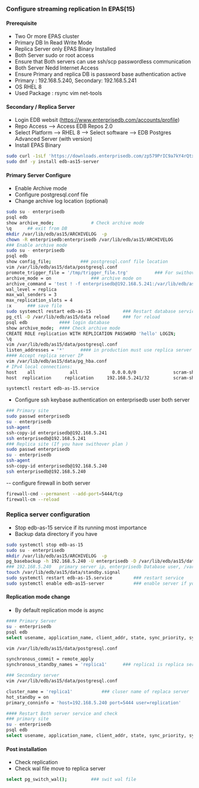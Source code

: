 ### Configure streaming replication In EPAS(15)

####  Prerequisite
- Two Or more EPAS cluster 
- Primary DB In Read Write Mode 
- Replica Server only EPAS Binary Installed
- Both Server sudo or root access 
- Ensure that Both servers can use ssh/scp passwordless communication
- Both Server Nedd Internet Access 
- Ensure Primary and replica DB is password base authentication active
- Primary : 192.168.5.240, Secondary: 192.168.5.241
- OS RHEL 8
- Used Package : rsync vim net-tools 

#### Secondary / Replica Server 
- Login EDB websit (https://www.enterprisedb.com/accounts/profile) 
- Repo Access --> Access EDB Repos 2.0 
- Select Platform --> RHEL 8 --> Select software --> EDB Postgres Advanced Server (with version)
- Install EPAS Binary 

```sh
sudo curl -1sLf 'https://downloads.enterprisedb.com/zp579PrIC9a7kY4rQtxX63HAaXHtzeCA/enterprise/setup.rpm.sh' | sudo -E bash
sudo dnf -y install edb-as15-server
```

#### Primary Server Configure
- Enable Archive mode
- Configure postgresql.conf file 
- Change archive log location (optional)
```sh
sudo su - enterprisedb
psql edb
show archive_mode;              # Check archive mode 
\q      ## exit from DB 
mkdir /var/lib/edb/as15/ARCHIVELOG  -p
chown -R enterprisedb:enterprisedb /var/lib/edb/as15/ARCHIVELOG         ## no need if you already login enterprisedb user
### Enable archive mode 
sudo su - enterprisedb
psql edb
show config_file;           ### postgresql.conf file location
vim /var/lib/edb/as15/data/postgresql.conf
promote_trigger_file = '/tmp/trigger_file.trg'          ### For swithover 
archive_mode = on               ### archive mode on 
archive_command = 'test ! -f enterprisedb@192.168.5.241:/var/lib/edb/as15/ARCHIVELOG/%f && rsync -a %p enterprisedb@192.168.5.241:/var/lib/edb/as15/ARCHIVELOG/%f'      ### archive log sent replica server 
wal_level = replica     
max_wal_senders = 3
max_replication_slots = 4
:x      ### save file 
sudo systemctl restart edb-as-15            ### Restart database service or reload 
pg_ctl -D /var/lib/edb/as15/data reload     ### for reload 
psql edb            #### login database 
show archive_mode;  #### Check archive mode 
CREATE ROLE replication WITH REPLICATION PASSWORD 'hello' LOGIN;        #### Create role for replication 
\q
vim /var/lib/edb/as15/data/postgresql.conf
listen_addresses = '*'		#### in production must use replica server ip 
#### Accept replica server IP
vim /var/lib/edb/as15/data/pg_hba.conf
# IPv4 local connections:
host    all             all             0.0.0.0/0              scram-sha-256
host  replication     replication     192.168.5.241/32         scram-sha-256

systemctl restart edb-as-15.service
```

- Configure ssh keybase authentication on enterprisedb user both server
```sh
### Primary site 
sudo passwd enterprisedb 
su - enterprisedb 
ssh-agent
ssh-copy-id enterprisedb@192.168.5.241
ssh enterprisedb@192.168.5.241
### Replica site (If you have swithover plan )
sudo passwd enterprisedb 
su - enterprisedb 
ssh-agent
ssh-copy-id enterprisedb@192.168.5.240
ssh enterprisedb@192.168.5.240
```

-- configure firewall in both server 
```sh
firewall-cmd --permanent --add-port=5444/tcp
firewall-cm --reload 
```
### Replica server configuration
- Stop edb-as-15 service if its running most importance 
- Backup data directory if you have 
```sh
sudo systemctl stop edb-as-15
sudo su - enterprisedb
mkdir /var/lib/edb/as15/ARCHIVELOG  -p
pg_basebackup -h 192.168.5.240 -U enterprisedb -D /var/lib/edb/as15/data -U replication -v -P --wal-method=stream --write-recovery-conf
### 192.168.5.240   primary server ip, enterprisedb Database user, /var/lib/edb/as15/data directory location replica server, replication DB user 
touch /var/lib/edb/as15/data/standby.signal
sudo systemctl restart edb-as-15.service        ### restart service
sudo systemctl enable edb-as15-server           ### enable server if you want 
```
#### Replication mode change 
- By default replication mode is async
```sh
#### Primary Server
su - enterprisedb 
psql edb 
select usename, application_name, client_addr, state, sync_priority, sync_state from pg_stat_replication;       ## check mode 

vim /var/lib/edb/as15/data/postgresql.conf

synchronous_commit = remote_apply
synchronous_standby_names = 'replica1'      ### replica1 is replica server cluster name 

### Secondary server
vim /var/lib/edb/as15/data/postgresql.conf

cluster_name = 'replica1'			### cluser name of replaca server
hot_standby = on
primary_conninfo = 'host=192.168.5.240 port=5444 user=replication'

#### Restart Both server service and check 
### primary site 
su - enterprisedb 
psql edb 
select usename, application_name, client_addr, state, sync_priority, sync_state from pg_stat_replication;
```

#### Post installation 
- Check replication 
- Check wal file move to replica server 
```sh
select pg_switch_wal();         ### swit wal file
```